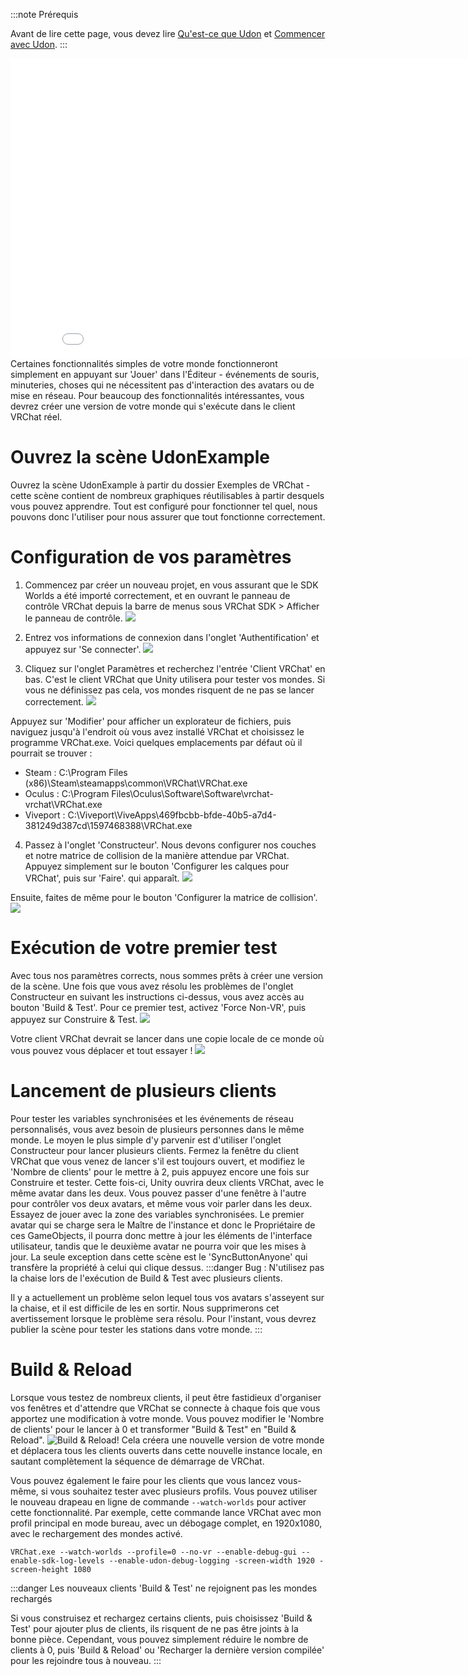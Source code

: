 
:::note Prérequis

Avant de lire cette page, vous devez lire [Qu'est-ce que Udon](/worlds/udon) et [Commencer avec Udon](/worlds/udon/getting-started-with-udon).
:::

<iframe class="embedly-embed" src="//cdn.embedly.com/widgets/media.html?src=https%3A%2F%2Fwww.youtube.com%2Fembed%2Fvideoseries%3Flist%3DPLe9XHNvXcouQjg5GULWGLj1tMzeythnQi%26start%3D0&display_name=YouTube&url=https%3A%2F%2Fwww.youtube.com%2Fwatch%3Fv%3D8yaQY0arCnc&image=https%3A%2F%2Fi.ytimg.com%2Fvi%2F8yaQY0arCnc%2Fhqdefault.jpg&key=f2aa6fc3595946d0afc3d76cbbd25dc3&type=text%2Fhtml&schema=youtube" width="854" height="480" scrolling="no" title="Embed YouTube" frameborder="0" allow="autoplay; fullscreen" allowfullscreen="true"></iframe>
Certaines fonctionnalités simples de votre monde fonctionneront simplement en appuyant sur 'Jouer' dans l'Éditeur - événements de souris, minuteries, choses qui ne nécessitent pas d'interaction des avatars ou de mise en réseau. Pour beaucoup des fonctionnalités intéressantes, vous devrez créer une version de votre monde qui s'exécute dans le client VRChat réel.

# Ouvrez la scène UdonExample

Ouvrez la scène UdonExample à partir du dossier Exemples de VRChat - cette scène contient de nombreux graphiques réutilisables à partir desquels vous pouvez apprendre. Tout est configuré pour fonctionner tel quel, nous pouvons donc l'utiliser pour nous assurer que tout fonctionne correctement.

# Configuration de vos paramètres

1. Commencez par créer un nouveau projet, en vous assurant que le SDK Worlds a été importé correctement, et en ouvrant le panneau de contrôle VRChat depuis la barre de menus sous VRChat SDK > Afficher le panneau de contrôle.
![](/img/worlds/using-build-test-e47cc0f-show-control-panel.png)

2. Entrez vos informations de connexion dans l'onglet 'Authentification' et appuyez sur 'Se connecter'.
![](/img/worlds/using-build-test-8c5c7ff-sign-in.png)

3. Cliquez sur l'onglet Paramètres et recherchez l'entrée 'Client VRChat' en bas. C'est le client VRChat que Unity utilisera pour tester vos mondes. Si vous ne définissez pas cela, vos mondes risquent de ne pas se lancer correctement.
![](/img/worlds/using-build-test-69f8274-installed-client-path.png)

Appuyez sur 'Modifier' pour afficher un explorateur de fichiers, puis naviguez jusqu'à l'endroit où vous avez installé VRChat et choisissez le programme VRChat.exe. Voici quelques emplacements par défaut où il pourrait se trouver :
* Steam : C:\Program Files (x86)\Steam\steamapps\common\VRChat\VRChat.exe
* Oculus : C:\Program Files\Oculus\Software\Software\vrchat-vrchat\VRChat.exe
* Viveport : C:\Viveport\ViveApps\469fbcbb-bfde-40b5-a7d4-381249d387cd\1597468388\VRChat.exe

4. Passez à l'onglet 'Constructeur'. Nous devons configurer nos couches et notre matrice de collision de la manière attendue par VRChat. Appuyez simplement sur le bouton 'Configurer les calques pour VRChat', puis sur 'Faire'. qui apparaît.
![](/img/worlds/using-build-test-5f05f9b-setup-layers.png)

Ensuite, faites de même pour le bouton 'Configurer la matrice de collision'.
![](/img/worlds/using-build-test-7ccc247-set-collision-matrix.png)

# Exécution de votre premier test

Avec tous nos paramètres corrects, nous sommes prêts à créer une version de la scène. Une fois que vous avez résolu les problèmes de l'onglet Constructeur en suivant les instructions ci-dessus, vous avez accès au bouton 'Build & Test'. Pour ce premier test, activez 'Force Non-VR', puis appuyez sur Construire & Test.
![](/img/worlds/using-build-test-8712faf-build-and-test.png)

Votre client VRChat devrait se lancer dans une copie locale de ce monde où vous pouvez vous déplacer et tout essayer !
![](/img/worlds/using-build-test-2acac91-UdonExampleScene.jpg)

# Lancement de plusieurs clients
Pour tester les variables synchronisées et les événements de réseau personnalisés, vous avez besoin de plusieurs personnes dans le même monde. Le moyen le plus simple d'y parvenir est d'utiliser l'onglet Constructeur pour lancer plusieurs clients. Fermez la fenêtre du client VRChat que vous venez de lancer s'il est toujours ouvert, et modifiez le 'Nombre de clients' pour le mettre à 2, puis appuyez encore une fois sur Construire et tester. Cette fois-ci, Unity ouvrira deux clients VRChat, avec le même avatar dans les deux. Vous pouvez passer d'une fenêtre à l'autre pour contrôler vos deux avatars, et même vous voir parler dans les deux. Essayez de jouer avec la zone des variables synchronisées. Le premier avatar qui se charge sera le Maître de l'instance et donc le Propriétaire de ces GameObjects, il pourra donc mettre à jour les éléments de l'interface utilisateur, tandis que le deuxième avatar ne pourra voir que les mises à jour. La seule exception dans cette scène est le 'SyncButtonAnyone' qui transfère la propriété à celui qui clique dessus.
:::danger Bug : N'utilisez pas la chaise lors de l'exécution de Build & Test avec plusieurs clients.

Il y a actuellement un problème selon lequel tous vos avatars s'asseyent sur la chaise, et il est difficile de les en sortir. Nous supprimerons cet avertissement lorsque le problème sera résolu. Pour l'instant, vous devrez publier la scène pour tester les stations dans votre monde.
:::
# Build & Reload
Lorsque vous testez de nombreux clients, il peut être fastidieux d'organiser vos fenêtres et d'attendre que VRChat se connecte à chaque fois que vous apportez une modification à votre monde. Vous pouvez modifier le 'Nombre de clients' pour le lancer à 0 et transformer "Build & Test" en "Build & Reload".
![Build & Reload!](/img/worlds/using-build-test-07685ac-build-and-reload.png)
Cela créera une nouvelle version de votre monde et déplacera tous les clients ouverts dans cette nouvelle instance locale, en sautant complètement la séquence de démarrage de VRChat.

Vous pouvez également le faire pour les clients que vous lancez vous-même, si vous souhaitez tester avec plusieurs profils. Vous pouvez utiliser le nouveau drapeau en ligne de commande `--watch-worlds` pour activer cette fonctionnalité. Par exemple, cette commande lance VRChat avec mon profil principal en mode bureau, avec un débogage complet, en 1920x1080, avec le rechargement des mondes activé.
```shell
VRChat.exe --watch-worlds --profile=0 --no-vr --enable-debug-gui --enable-sdk-log-levels --enable-udon-debug-logging -screen-width 1920 -screen-height 1080
```

:::danger Les nouveaux clients 'Build & Test' ne rejoignent pas les mondes rechargés

Si vous construisez et rechargez certains clients, puis choisissez 'Build & Test' pour ajouter plus de clients, ils risquent de ne pas être joints à la bonne pièce. Cependant, vous pouvez simplement réduire le nombre de clients à 0, puis 'Build & Reload' ou 'Recharger la dernière version compilée' pour les rejoindre tous à nouveau.
:::
